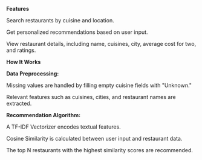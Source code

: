 **Features**

Search restaurants by cuisine and location.

Get personalized recommendations based on user input.

View restaurant details, including name, cuisines, city, average cost for two, and ratings.

**How It Works**

**Data Preprocessing:**

Missing values are handled by filling empty cuisine fields with "Unknown."

Relevant features such as cuisines, cities, and restaurant names are extracted.

**Recommendation Algorithm:**

A TF-IDF Vectorizer encodes textual features.

Cosine Similarity is calculated between user input and restaurant data.

The top N restaurants with the highest similarity scores are recommended.


